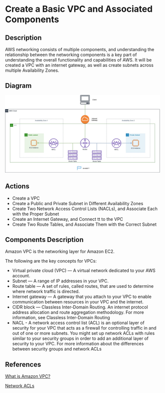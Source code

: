 # Create a Basic VPC and Associated Components

## Description
AWS networking consists of multiple components, and understanding the relationship between the networking components is a key part of understanding the overall functionality and capabilities of AWS. It will be created a VPC with an internet gateway, as well as create subnets across multiple Availability Zones.

## Diagram
![diagram](./documentation/diagram.jpg "diagram")

## Actions
* Create a VPC
* Create a Public and Private Subnet in Different Availability Zones
* Create Two Network Access Control Lists (NACLs), and Associate Each with the Proper Subnet
* Create an Internet Gateway, and Connect tt to the VPC
* Create Two Route Tables, and Associate Them with the Correct Subnet

## Components Description
Amazon VPC is the networking layer for Amazon EC2.

The following are the key concepts for VPCs:
* Virtual private cloud (VPC) — A virtual network dedicated to your AWS account.
* Subnet — A range of IP addresses in your VPC.
* Route table — A set of rules, called routes, that are used to determine where network traffic is directed.
* Internet gateway — A gateway that you attach to your VPC to enable communication between resources in your VPC and the internet.
* CIDR block — Classless Inter-Domain Routing. An internet protocol address allocation and route aggregation methodology. For more information, see Classless Inter-Domain Routing
* NACL - A network access control list (ACL) is an optional layer of security for your VPC that acts as a firewall for controlling traffic in and out of one or more subnets. You might set up network ACLs with rules similar to your security groups in order to add an additional layer of security to your VPC. For more information about the differences between security groups and network ACLs

## References
[What is Amazon VPC?](https://docs.aws.amazon.com/vpc/latest/userguide/what-is-amazon-vpc.html)

[Network ACLs](https://docs.aws.amazon.com/vpc/latest/userguide/vpc-network-acls.html)